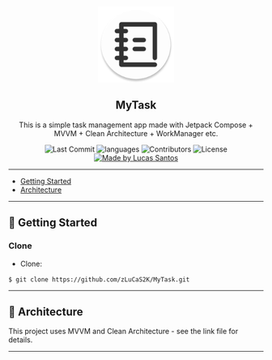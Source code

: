 <p align="center">
	<img src="https://github.com/zLuCaS2K/MyTask/blob/master/app/src/main/res/mipmap-xxxhdpi/ic_launcher_round.png" width="150">
</p>

<h2 align="center">
	MyTask
</h2>

<p align="center">
	This is a simple task management app made with Jetpack Compose + MVVM + Clean Architecture + WorkManager etc.
</p>

<p align="center">
  <img alt="Last Commit" src="https://img.shields.io/github/last-commit/zLuCaS2K/MyTask">
  <img alt="languages" src="https://img.shields.io/github/languages/top/zLuCaS2K/MyTask">
  <img alt="Contributors" src="https://img.shields.io/github/contributors/zLuCaS2K/MyTask">
  <img alt="License" src="https://img.shields.io/badge/license-MIT-%2304D361">
  <a href="https://github.com/zLuCaS2K">
    <img alt="Made by Lucas Santos" src="https://img.shields.io/badge/made%20by-Lucas%20Santos-brightgreen">
  </a>
</p>

---

<ul>
  <li><a href="#-getting-started">Getting Started</a></li>
  <li><a href="#-architecture">Architecture</a></li>
</ul>

---

## 🚀 Getting Started
### Clone
- Clone:

```
$ git clone https://github.com/zLuCaS2K/MyTask.git
```

---

## 🚀 Architecture

This project uses MVVM and Clean Architecture - see the link file for details.

---
